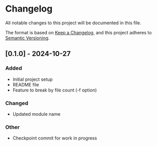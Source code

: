 # Changelog

All notable changes to this project will be documented in this file.

The format is based on [Keep a Changelog](https://keepachangelog.com/en/1.0.0/),
and this project adheres to [Semantic Versioning](https://semver.org/spec/v2.0.0.html).

## [0.1.0] - 2024-10-27

### Added
- Initial project setup
- README file
- Feature to break by file count (-f option)

### Changed
- Updated module name

### Other
- Checkpoint commit for work in progress
